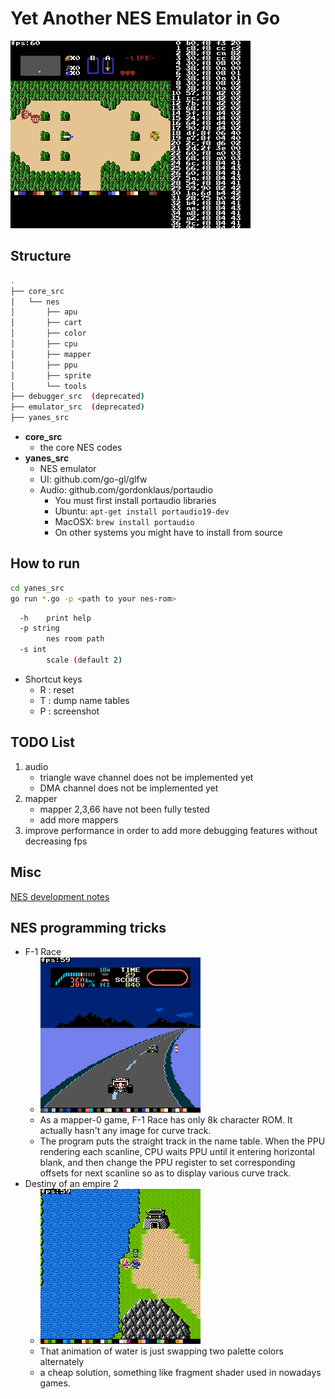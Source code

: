 
# Yet Another NES Emulator in Go

![](imgs/nes_screenshot.jpg)

## Structure

```bash
.
├── core_src
│   └── nes
│       ├── apu
│       ├── cart
│       ├── color
│       ├── cpu
│       ├── mapper
│       ├── ppu
│       ├── sprite
│       └── tools
├── debugger_src  (deprecated)
├── emulator_src  (deprecated)
├── yanes_src
```

- **core_src** 
    - the core NES codes
- **yanes_src** 
    - NES emulator
    - UI: github.com/go-gl/glfw
    - Audio: github.com/gordonklaus/portaudio 
        - You must first install portaudio libraries
        - Ubuntu: `apt-get install portaudio19-dev`
        - MacOSX: `brew install portaudio`
        - On other systems you might have to install from source



## How to run 

```bash
cd yanes_src
go run *.go -p <path to your nes-rom>
```

```bash
  -h    print help
  -p string
        nes room path
  -s int
        scale (default 2)
```

- Shortcut keys
    - R : reset
    - T : dump name tables
    - P : screenshot

## TODO List

1. audio
    - triangle wave channel does not be implemented yet
    - DMA channel does not be implemented yet
2. mapper
    - mapper 2,3,66 have not been fully tested
    - add more mappers
3. improve performance in order to add more debugging features without decreasing fps


## Misc

[NES development notes](nes_notes.md)

## NES programming tricks

- F-1 Race
    - ![](imgs/snapshot_f1.png)
    - As a mapper-0 game, F-1 Race has only 8k character ROM. It actually hasn't any image for curve track.
    - The program puts the straight track in the name table. When the PPU rendering each scanline, CPU waits PPU until it entering horizontal blank, and then change the PPU register to set corresponding offsets for next scanline so as to display various curve track.
- Destiny of an empire 2
    - ![](imgs/doae2_watersurface.gif)
    - That animation of water is just swapping two palette colors alternately
    - a cheap solution, something like fragment shader used in nowadays games.




